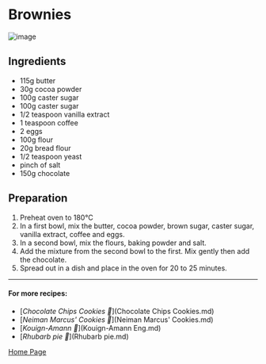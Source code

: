 # Brownies
![image](img/Brownies.jpg)

## Ingredients
* 115g butter
* 30g cocoa powder
* 100g caster sugar
* 100g caster sugar
* 1/2 teaspoon vanilla extract
* 1 teaspoon coffee
* 2 eggs
* 100g flour
* 20g bread flour
* 1/2 teaspoon yeast
* pinch of salt
* 150g chocolate

## Preparation 
1. Preheat oven to 180°C
2. In a first bowl, mix the butter, cocoa powder, brown sugar, caster sugar, vanilla extract, coffee and eggs.
3. In a second bowl, mix the flours, baking powder and salt.
4. Add the mixture from the second bowl to the first. Mix gently then add the chocolate. 
5. Spread out in a dish and place in the oven for 20 to 25 minutes.
________________________________
#### For more recipes:

* [*Chocolate Chips Cookies 🍪*](Chocolate Chips Cookies.md)
* [*Neiman Marcus' Cookies 🍪*](Neiman Marcus' Cookies.md)
* [*Kouign-Amann 🧈*](Kouign-Amann Eng.md)
* [*Rhubarb pie 🥧*](Rhubarb pie.md)

[Home Page](Indexeng.md)
  
